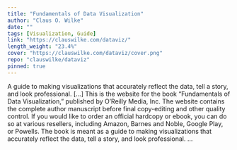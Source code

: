 ```yaml
---
title: "Fundamentals of Data Visualization"
author: "Claus O. Wilke"
date: ""
tags: [Visualization, Guide]
link: "https://clauswilke.com/dataviz/"
length_weight: "23.4%"
cover: "https://clauswilke.com/dataviz/cover.png"
repo: "clauswilke/dataviz"
pinned: true
---
```


A guide to making visualizations that accurately reflect the data, tell a story, and look professional. [...] This is the website for the book “Fundamentals of Data Visualization,” published by O’Reilly Media, Inc. The website contains the complete author manuscript before final copy-editing and other quality control. If you would like to order an official hardcopy or ebook, you can do so at various resellers, including Amazon, Barnes and Noble, Google Play, or Powells. The book is meant as a guide to making visualizations that accurately reflect the data, tell a story, and look professional.  ...
